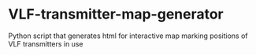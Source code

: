 # VLF-transmitter-map-generator
Python script that generates html for interactive map marking positions of VLF transmitters in use
